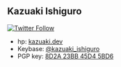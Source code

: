 ## Kazuaki Ishiguro

[![Twitter Follow](https://img.shields.io/twitter/follow/KazuakiIshiguro?style=social)](https://twitter.com/KazuakiIshiguro) 

* hp: [kazuaki.dev](https://kazuaki.dev)
* Keybase: [@kazuaki_ishiguro](https://keybase.io/kazuaki_ishiguro)
* PGP key: [8D2A 23BB 45D4 5BD6](https://keyserver.ubuntu.com/pks/lookup?op=vindex&search=0x8d2a23bb45d45bd6)
